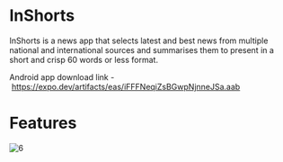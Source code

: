 # InShorts
InShorts is a news app that selects latest and best news from multiple national and international sources and summarises them to present in a short and crisp 60 words or less format.

Android app download link - https://expo.dev/artifacts/eas/iFFFNeqiZsBGwpNjnneJSa.aab

# Features

![6](https://user-images.githubusercontent.com/69580700/200688824-dfab4f2e-a340-4267-8720-9edd73ef63c7.png)
